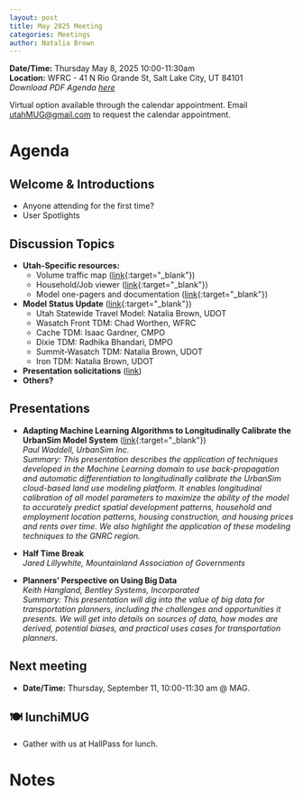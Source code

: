 ```yaml
---
layout: post
title: May 2025 Meeting
categories: Meetings
author: Natalia Brown
---
```


**Date/Time:** Thursday May 8, 2025 10:00-11:30am  
**Location:** WFRC - 41 N Rio Grande St, Salt Lake City, UT 84101 <br/>
*Download PDF Agenda [here](https://drive.google.com/file/d/1sfJO8HW7z8GQryroCEXRrp0xKioC3REw/view?usp=sharing)*

Virtual option available through the calendar appointment. Email utahMUG@gmail.com to request the calendar appointment.

# Agenda

## Welcome & Introductions 
- Anyone attending for the first time?
- User Spotlights

## Discussion Topics 
- **Utah-Specific resources:**
  - Volume traffic map ([link](https://unifiedplan.org/traffic-volume-map/){:target="_blank"})
  - Household/Job viewer ([link](https://unifiedplan.org/utah-household-job-forecast-map/){:target="_blank"})
  - Model one-pagers and documentation ([link](https://utahmug.org/models/){:target="_blank"})
- **Model Status Update** ([link](https://docs.google.com/presentation/d/10oamHc9ogYgSUA8_kOSH9_BzyWuUlVTWjH_W7XGcx7w/edit?usp=sharing){:target="_blank"})
  - Utah Statewide Travel Model: Natalia Brown, UDOT
  - Wasatch Front TDM: Chad Worthen, WFRC
  - Cache TDM: Isaac Gardner, CMPO
  - Dixie TDM: Radhika Bhandari, DMPO
  - Summit-Wasatch TDM: Natalia Brown, UDOT
  - Iron TDM: Natalia Brown, UDOT
- **Presentation solicitations** ([link](https://forms.gle/wsjRcwJtFuRzzgFN7))
- **Others?**

## Presentations

* **Adapting Machine Learning Algorithms to Longitudinally Calibrate the UrbanSim Model System** ([link](https://drive.google.com/file/d/1tZeaytaqCZufd2E59J9VcuTq_r104gc2/view?usp=drive_link){:target="_blank"})<br/>*Paul Waddell, UrbanSim Inc.*<br/>*Summary: This presentation describes the application of techniques developed in the Machine Learning domain to use back-propagation and automatic differentiation to longitudinally calibrate the UrbanSim cloud-based land use modeling platform. It enables longitudinal calibration of all model parameters to maximize the ability of the model to accurately predict spatial development patterns, household and employment location patterns, housing construction, and housing prices and rents over time. We also highlight the application of these modeling techniques to the GNRC region.* 

* **Half Time Break**<br>*Jared Lillywhite, Mountainland Association of Governments*

* **Planners’ Perspective on Using Big Data** <br/>*Keith Hangland, Bentley Systems, Incorporated*<br/>*Summary: This presentation will dig into the value of big data for transportation planners, including the challenges and opportunities it presents. We will get into details on sources of data, how modes are derived, potential biases, and practical uses cases for transportation planners.* 

## Next meeting
* **Date/Time:** Thursday, September 11, 10:00-11:30 am @ MAG.

## 🍽 lunchiMUG
- Gather with us at HallPass for lunch.

# Notes